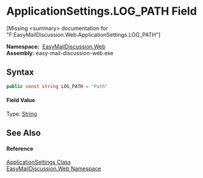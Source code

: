 ApplicationSettings.LOG_PATH Field
==================================

[Missing &lt;summary> documentation for "F:EasyMailDiscussion.Web.ApplicationSettings.LOG_PATH"]


  **Namespace:**  [EasyMailDiscussion.Web][1]  
  **Assembly:** easy-mail-discussion-web.exe

Syntax
------

```csharp
public const string LOG_PATH = "Path"
```

#### Field Value
Type: [String][2]

See Also
--------

#### Reference
[ApplicationSettings Class][3]  
[EasyMailDiscussion.Web Namespace][1]  

[1]: ../README.md
[2]: https://docs.microsoft.com/dotnet/api/system.string
[3]: README.md